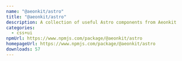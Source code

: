 ```yaml
---
name: "@aeonkit/astro"
title: "@aeonkit/astro"
description: A collection of useful Astro components from Aeonkit
categories:
  - css+ui
npmUrl: https://www.npmjs.com/package/@aeonkit/astro
homepageUrl: https://www.npmjs.com/package/@aeonkit/astro
downloads: 57
---
```

